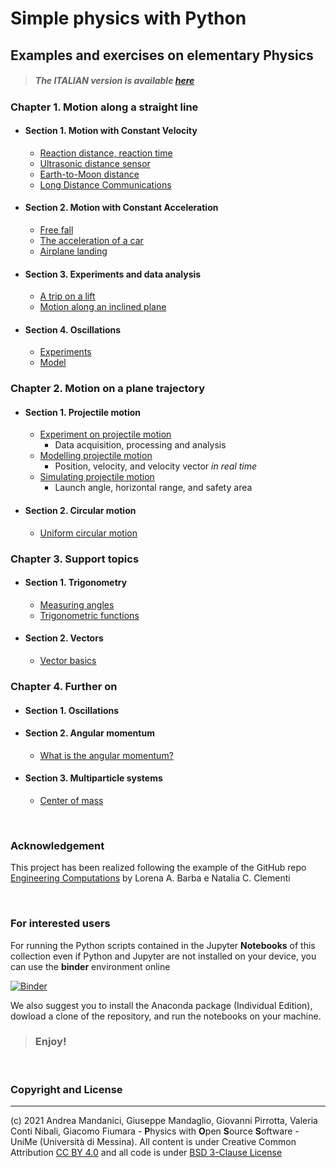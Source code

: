 # Simple physics with Python
    
## Examples and exercises on elementary Physics

> ##### The ITALIAN version is available [here](https://github.com/POSS-UniMe/simple-physics-with-Python-ITA)

### Chapter 1. Motion along a straight line
* #### Section 1. Motion with Constant Velocity
     * [Reaction distance, reaction time](https://nbviewer.org/github/POSS-UniMe/simple-physics-with-Python/blob/main/Chapter01/Section01/1-1-1-ReactionDistance.ipynb)
     * [Ultrasonic distance sensor](https://nbviewer.org/github/POSS-UniMe/simple-physics-with-Python/blob/main/Chapter01/Section01/1-1-2-DistanceSensor.ipynb)
     * [Earth-to-Moon distance](https://nbviewer.org/github/POSS-UniMe/simple-physics-with-Python/blob/main/Chapter01/Section01/1-1-3-EarthToMoonDistance.ipynb)
     * [Long Distance Communications](https://nbviewer.org/github/POSS-UniMe/simple-physics-with-Python/blob/main/Chapter01/Section01/1-1-4-LongDistanceCommunications.ipynb)
* #### Section 2. Motion with Constant Acceleration
    * [Free fall](https://nbviewer.org/github/POSS-UniMe/simple-physics-with-Python/blob/main/Chapter01/Section02/1-2-1-FreeFall.ipynb)
    * [The acceleration of a car](https://nbviewer.org/github/POSS-UniMe/simple-physics-with-Python/blob/main/Chapter01/Section02/1-2-2-CarAcceleration.ipynb)
    * [Airplane landing](https://nbviewer.org/github/POSS-UniMe/simple-physics-with-Python/blob/main/Chapter01/Section02/1-2-3-AirplaneLanding.ipynb)
* #### Section 3. Experiments and data analysis
    * [A trip on a lift](https://nbviewer.org/github/POSS-UniMe/simple-physics-with-Python/blob/main/Chapter01/Section03/1-3-1-TripOnALift.ipynb)
    * [Motion along an inclined plane](https://nbviewer.org/github/POSS-UniMe/simple-physics-with-Python/blob/main/Chapter01/Section03/1-3-2-InclinedPlane.ipynb)
* #### Section 4. Oscillations
    * [Experiments](https://nbviewer.org/github/POSS-UniMe/simple-physics-with-Python/blob/main/Chapter01/Section04/1-4-1-OscillationsExp.ipynb)
    * [Model](https://nbviewer.org/github/POSS-UniMe/simple-physics-with-Python/blob/main/Chapter01/Section04/1-4-2-OscillationsModel.ipynb)
### Chapter 2. Motion on a plane trajectory
* #### Section 1. Projectile motion
    * [Experiment on projectile motion](https://nbviewer.org/github/POSS-UniMe/simple-physics-with-Python/blob/main/Chapter02/Section01/2-1-1-ProjectileMotionExperiment.ipynb)
        * Data acquisition, processing and analysis
    * [Modelling projectile motion](https://nbviewer.org/github/POSS-UniMe/simple-physics-with-Python/blob/main/Chapter02/Section01/2-1-2-ProjectileMotionModel.ipynb)
        * Position, velocity, and velocity vector *in real time*
    * [Simulating projectile motion](https://nbviewer.org/github/POSS-UniMe/simple-physics-with-Python/blob/main/Chapter02/Section01/2-1-3-ProjectileMotionSimulation.ipynb)
        * Launch angle, horizontal range, and safety area 
* #### Section 2. Circular motion
    * [Uniform circular motion](https://nbviewer.org/github/POSS-UniMe/simple-physics-with-Python/blob/main/Chapter02/Section02/2-2-1-UniformCircularMotion.ipynb)
### Chapter 3. Support topics
* #### Section 1. Trigonometry
    * [Measuring angles](https://nbviewer.org/github/POSS-UniMe/simple-physics-with-Python/blob/main/Chapter03/Section01/3-1-1-Trigonometry.ipynb)
    * [Trigonometric functions](https://nbviewer.org/github/POSS-UniMe/simple-physics-with-Python/blob/main/Chapter03/Section01/3-1-2-TrigonometricFunctions.ipynb)
* #### Section 2. Vectors
    * [Vector basics](https://nbviewer.org/github/POSS-UniMe/simple-physics-with-Python/blob/main/Chapter03/Section02/3-2-1-VectorBasics.ipynb)
### Chapter 4. Further on
* #### Section 1. Oscillations
* #### Section 2. Angular momentum
    * [What is the angular momentum?](https://nbviewer.org/github/POSS-UniMe/simple-physics-with-Python/blob/main/Chapter03/Section01/3-1-2-TrigonometricFunctions.ipynb)
* #### Section 3. Multiparticle systems
    * [Center of mass](https://nbviewer.org/github/POSS-UniMe/simple-physics-with-Python/blob/main/Chapter03/Section01/3-1-2-TrigonometricFunctions.ipynb)

&nbsp;

### Acknowledgement
This project has been realized following the example of the GitHub repo [Engineering Computations](https://github.com/engineersCode/EngComp)
by Lorena A. Barba e Natalia C. Clementi

&nbsp;


### For interested users

For running the Python scripts contained in the Jupyter **Notebooks** of this collection even if Python and Jupyter are not installed on your device, you can use the **binder** environment online

[![Binder](https://mybinder.org/badge_logo.svg)](https://mybinder.org/v2/gh/POSS-UniMe/simple-physics-with-Python/HEAD)

We also suggest you to install the Anaconda package (Individual Edition), dowload a clone of the repository, and run the notebooks on your machine. 

> ###      Enjoy!

&nbsp;

### Copyright and License
--------------------------
(c) 2021 Andrea Mandanici, Giuseppe Mandaglio, Giovanni Pirrotta, Valeria Conti Nibali, Giacomo Fiumara - **P**hysics with **O**pen **S**ource **S**oftware - UniMe (Università di Messina). All content is under Creative Common Attribution  <a rel="license" href="https://creativecommons.org/licenses/by/4.0">CC BY 4.0<a/> 
 and all code is under [BSD 3-Clause License](https://opensource.org/licenses/BSD-3-Clause)

